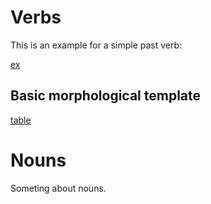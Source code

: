 # Verbs

This is an example for a simple past verb:

[ex](CtoRat-44_0)

## Basic morphological template

[table](verb_templ)

# Nouns

Someting about nouns.